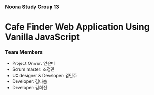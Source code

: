 ### Noona Study Group 13

# Cafe Finder Web Application Using Vanilla JavaScript

### Team Members
* Project Onwer: 안은미
* Scrum master: 조정민
* UX designer & Developer: 김민주
* Developer: 김다솜
* Developer: 김희진